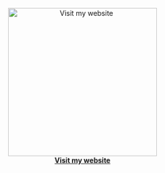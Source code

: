 <p align="center">
  <a href="https://red-wow.github.io" target="_blank" rel="noopener noreferrer">
    <img src="https://tinyurl.com/clickhereico586" alt="Visit my website" width="300" /> <br>
   <b>Visit my website</b>
  </a>
</p>
